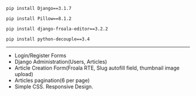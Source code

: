 <p><code>pip install Django==3.1.7</code></p>
<p><code>pip install Pillow==8.1.2</code></p>
<p><code>pip install django-froala-editor==3.2.2</code></p>
<p><code>pip install python-decouple==3.4</code></p>
<hr>
<ul>
  <li>Login/Register Forms</li>
  <li>Django Administration(Users, Articles)</li>
  <li>Article Creation Form(Froala RTE, Slug autofill field, thumbnail image upload)</li>
  <li>Articles pagination(6 per page)</li>
  <li>Simple CSS. Responsive Design.</li>
</ul>
